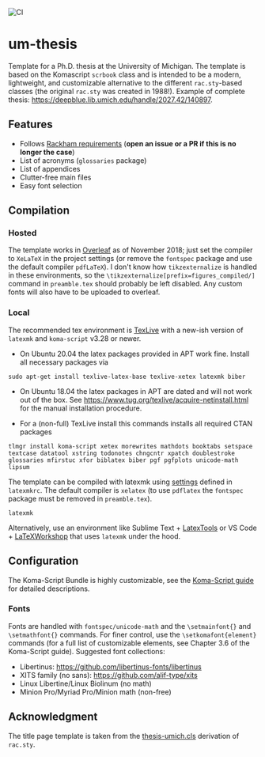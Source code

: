 ![CI](https://github.com/pettni/um-thesis/workflows/ubuntu-20.04/badge.svg)

# um-thesis

Template for a Ph.D. thesis at the University of Michigan. The template is based on the Komascript ```scrbook``` class and is intended to be a modern, lightweight, and customizable alternative to the different ```rac.sty```-based classes (the original ```rac.sty``` was created in 1988!). Example of complete thesis: https://deepblue.lib.umich.edu/handle/2027.42/140897.

## Features
 - Follows [Rackham requirements](https://rackham.umich.edu/navigating-your-degree/formatting-guidelines/) (**open an issue or a PR if this is no longer the case**)
 - List of acronyms (```glossaries``` package)
 - List of appendices
 - Clutter-free main files
 - Easy font selection

## Compilation

### Hosted

The template works in [Overleaf](https://www.overleaf.com/) as of November 2018; just set the compiler to ```XeLaTeX``` in the project settings (or remove the ```fontspec``` package and use the default compiler ```pdfLaTeX```). I don't know how ```tikzexternalize``` is handled in these environments, so the ```\tikzexternalize[prefix=figures_compiled/]``` command in ```preamble.tex``` should probably be left disabled. Any custom fonts will also have to be uploaded to overleaf.

### Local

The recommended tex environment is [TexLive](https://tug.org/texlive/) with a new-ish version of ```latexmk``` and ```koma-script``` v3.28 or newer.

 * On Ubuntu 20.04 the latex packages provided in APT work fine. Install all necessary packages via

```
sudo apt-get install texlive-latex-base texlive-xetex latexmk biber
```

 * On Ubuntu 18.04 the latex packages in APT are dated and will not work out of the box. See https://www.tug.org/texlive/acquire-netinstall.html for the manual installation procedure.

 * For a (non-full) TexLive install this commands installs all required CTAN packages

```
tlmgr install koma-script xetex morewrites mathdots booktabs setspace textcase datatool xstring todonotes chngcntr xpatch doublestroke glossaries mfirstuc xfor biblatex biber pgf pgfplots unicode-math lipsum
```

The template can be compiled with latexmk using [settings](http://ctan.mirrors.hoobly.com/support/latexmk/latexmk.pdf) defined in ```latexmkrc```. The default compiler is ```xelatex``` (to use ```pdflatex``` the ```fontspec``` package must be removed in ```preamble.tex```).

```
latexmk
```

Alternatively, use an environment like Sublime Text + [LatexTools](https://latextools.readthedocs.io/en/latest/) or VS Code + [LaTeXWorkshop](https://github.com/James-Yu/LaTeX-Workshop) that uses ```latexmk``` under the hood.


## Configuration

The Koma-Script Bundle is highly customizable, see the [Koma-Script guide](http://texdoc.net/texmf-dist/doc/latex/koma-script/scrguien.pdf) for detailed descriptions.

### Fonts

Fonts are handled with ```fontspec/unicode-math``` and the ```\setmainfont{}``` and ```\setmathfont{}``` commands. For finer control, use the ```\setkomafont{element}``` commands (for a full list of customizable elements, see Chapter 3.6 of the Koma-Script guide). Suggested font collections:

 - Libertinus: https://github.com/libertinus-fonts/libertinus
 - XITS family (no sans): https://github.com/alif-type/xits
 - Linux Libertine/Linux Biolinum (no math)
 - Minion Pro/Myriad Pro/Minion math (non-free)


## Acknowledgment

The title page template is taken from the [thesis-umich.cls](http://www-personal.umich.edu/~dalle/codes/thesis-umich/downloads/thesis-umich.cls) derivation of ```rac.sty```.
